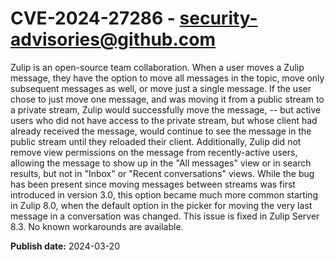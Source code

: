 # CVE-2024-27286 - security-advisories@github.com

Zulip is an open-source team collaboration. When a user moves a Zulip message, they have the option to move all messages in the topic, move only subsequent messages as well, or move just a single message.  If the user chose to just move one message, and was moving it from a public stream to a private stream, Zulip would successfully move the message, -- but active users who did not have access to the private stream, but whose client had already received the message, would continue to see the message in the public stream until they reloaded their client.  Additionally, Zulip did not remove view permissions on the message from recently-active users, allowing the message to show up in the "All messages" view or in search results, but not in "Inbox" or "Recent conversations" views. While the bug has been present since moving messages between streams was first introduced in version 3.0, this option became much more common starting in Zulip 8.0, when the default option in the picker for moving the very last message in a conversation was changed. This issue is fixed in Zulip Server 8.3. No known workarounds are available.

**Publish date:** 2024-03-20
